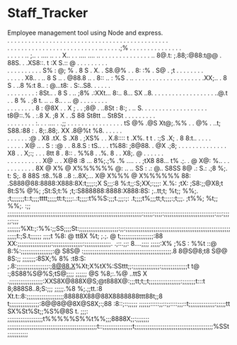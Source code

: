 # Staff_Tracker
Employee management tool using Node and express.                                                                                   
  .  . .  .  . .  .  . .  .  . .  .  . .  .  . .  .  . .  .  . .  .  . .  .  . .  .  . .  .  . .  .  . .  .  . .  .  . .  .  
   .       .       .       .       .       .       .       .    .   .      .       .       .       .       .       .       . 
     .  .    .  .    .  .    .  .    .  ..    . .    .  .    .;%  .    . .    . .    .  .    .  .    .  .    .  .    .  .    
 .       .       .       .       .    .. ;..   . .... ..  . .  X..   .  . ....   .... ..  .      .       .       .       .  .
   .  .    .  .    .  .    .  .    .. 8@.t: ;.88;:@88:t@@ .  88S. .   .XS8::. t :X S.:: @ .  . .   .  .    .  .    .  .      
  .    .  .    .  .    .  .    .  . . S% : @; % . 8 S . X. . S8.@% .  . 8:   :% . S@ . ;t .         .   .   .   .   .   . .  
    .       .       .       .       .  X8..  . .. 8 S ..  . @88.8 ..  . 8:: ..  : %S . ..   .  . .    .   .   .   .   .     .
  .   . .    .  .    .  .    .  .  .  .XX;..    . 8 S .   ..8 %:t 8.. : @...t8: . S:..S8. .        .    .       .        .   
    .     .    .  .    .  .    .      . : 8St.. . 8 S . .. ;8% .:XXt... 8:.. 8... SX ..8.   . .  .   .     . .     . .     . 
  .    .   .       .       .     .  . . ..@.t . . 8 % .   ;8 t. ..   .. 8.. .   .. @  .   .        .   .  .    .       . .   
     .   .   .  .    .  .    .    .  8  : @8X . . X ; . . ;8@ . ..8St : 8:; .  ..  S.   .    . . .           .   . .       . 
  .    .      .   .   .  . .  . .  . t8@::.% .   :.8 X. ;8  X  . .S 88 St8tt ..  St8St .  . .       . . .  .         . .     
    .     . .   .   .       .    .  .     :.   .    .   .... .    .;;    .        . .         . . .       .   . .  .     .  .
  .   .           .    . tS  @% .@S Xt@;.%%  .  . @%  .  ..t;    S88.:88 : . 8;:.88;. XX .8@%t %8.   .  .   .        .    .  
    .   . .  . .     .  :@ . X8 .tX.  S .X8    . ;XS% . . X.8:::: t  .X%. t t  . :;S .X; . 8   8:t..           . . .   .     
  .         .    .     .  .  X@ .. .  S : :@ . . 8.8.S :  tS..    . . t%88:       ;8@88. . @X .;8; . . . .  .           .  . 
     . .  .    .   . .     . X8 .  . X;:; . . . 8tt  8 . 8::    .     %%8      . .%. 8 . . X8;. @ .        .  .  .  . .      
 . .  . .  . .  . .     .  . X@ .. .  X@8 :8 ... 8%;.;% .% ....   . . ;tX8 88...  t% .;. . @ X@: %..  . . .  . .  .  .  . . .
 8X @ X% @ X%%%%%% @: .. ..  SS : .:  @.. S8SS 8@ .: S.: .;8 %;.  t:  S;.  8 88S :t8..%8 ..8  :..8X;... X@ X%%% @ X%%%%%% 88:
.S888@88:8888:X888:8X:t;;;;:;X S;;;:8 %:t;;:S;XX;:;;;: X.%: ;tX: ;S8:;;@X8;t   8t:S% @%; ;St:S;t:%  ;t;:S888888:8888:X888:8S:
;..tt;t; %t;; %%;. ;t;;;;;;;t::t;;;;tttt;;;;;tt:t;;;;:.:t;;;;:t%%S:;;;t.;;;:;: .t;;;;t%;;;tt;t;;;;:;t;;;. ;t%%; %t;; %%;. :;;
;;;;;;;;;;;;;;;;;;;;;;;;;;;;;;;;;;;;;;;;;;;;;;;;;;;;;;;;;;;;;;;;;;;;;;;;:;;;;;:;;;;:;;;;;;;;;;;;;;;;;;;;;;;;;;;:;;;:;;;;;:;;;
;;;;;;;%Xt:;:%%:;;SS;;;;St:;;;;;;;;;;;;;;;;;;;;;:;;:;;;;;;;;;;;;;;;;;;;;;;;;;;;;;;;;;;;;;;;;;;;;;;;;;;;;;;;;;;;;;t:;S.t;;;;;;
;;;;t %8: @ tt8X %t; ;.;. @ t;;;;;;;;;;;;;;;;;;:88 XX:;;;;;;;;;;;;;;;;;;:;;;;;;;;;;;;;;;;:;;;;;;;;;;;;;;. .;::.;;:  8....;;;;
;;;;;:X% ;%S  : %%t  ::@ 8:%:;;;;;;;;;;;;;;;;;:@ S8S@ :;;;;;;;;;;;;;;;;;;;;;;;;;;;;;;;;;;;;;;;;;;;;;;;.8  8@S@8;t8 S@@  8S:;;
;;;;;;;:8SX;%  8% :t8:S: ;.8:;;;;;;;;;;;;;;;;;:;8@88.X%Xt;X%tX%:SSttt;;:;;;;;;;;;;;;;;:;;;;;;;;;;;;;;t t@ :;8S88%S@%S;tS@;;;;
;;;;;; @S %8;:.%@  ..ttS X .;;;;;;;;;;;;;;;;;;:XXS8X@888X@S;@t888X@:;;;tt;t;;t;;;;;;;;;;;;;;;;;:;;;;;;;t:::t 8;888S8..8;S:;;;
;;;;;.%8 %;.;;tt.:8 Xt.t::8:;;;;;;;;;;;;;;;;;;;;88888X88@88X8888888ttt88t;;8 t;;;;;;;;;;;;;;;;:8@@8@@8X@S8X;:;88 :8::;::;;;;;
;;;;;;:::::;;::;;::::;;;::t;;;;;;;;;;;;;;:;;;;;tt  SX%St%St;;%S%@8S t. ;;;: ;;;;;;;;;;;;;;;;;;;t%%%%%S%%t%%;;;8888X;;:;;;;;;;
;;;;;;;;;;;;;;;;;;;;;;;;;;;;;;;;;;;;;;;;;;;;;;;;t::;;;;;;;;;;;;;;;;t;;;;;;;;;;;;;;;;;;;;;;;;;;;;;;;;;;;;;;;;;;%SSt;;;;;;;;;;;
